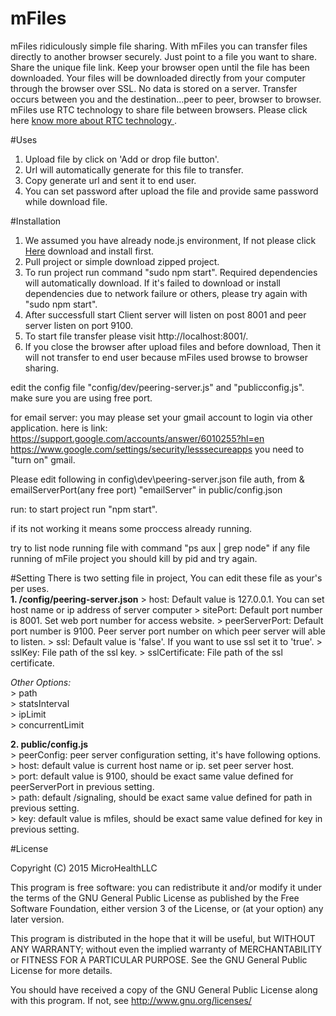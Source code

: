 # mFiles

mFiles ridiculously simple file sharing. With mFiles you can transfer files directly to another browser securely. Just point to a file you want to share.  Share the unique file link.  Keep your browser open until the file has been downloaded.  Your files will  be downloaded directly from your computer through the browser over SSL.  No data is stored on a server. Transfer occurs between you and the destination...peer to peer, browser to browser. mFiles use RTC technology to share file between browsers. Please click here <a href="http://www.webrtc.org/"> know more about RTC technology </a>.

#Uses
1. Upload file by click on 'Add or drop file button'.
2. Url will automatically generate for this file to transfer.
3. Copy generate url and sent it to end user.
4. You can set password after upload the file and provide same password while download file.

#Installation
1. We assumed you have already node.js environment, If not please click <a href="https://nodejs.org/download/">Here<a> download and install first.
2. Pull project or simple download zipped project.
3. To run project run command "sudo npm start". Required dependencies will automatically download. If it's failed to download or install dependencies due to network failure or others, please try again with "sudo npm start".
4. After successfull start Client server will listen on post 8001 and peer server listen on port 9100.
5. To start file transfer please visit http://localhost:8001/.
6. If you close the browser after upload files and before download, Then it will not transfer to end user because mFiles used browse to browser sharing.

edit the config file "config/dev/peering-server.js" and "publicconfig.js".
make sure you are using free port.

for email server:
you may please set your gmail account to login via other application. here is link:
https://support.google.com/accounts/answer/6010255?hl=en
https://www.google.com/settings/security/lesssecureapps
you need to "turn on" gmail.


Please edit following in config\dev\peering-server.json file auth, from & emailServerPort(any free port)
"emailServer" in public/config.json


run:
to start project run "npm start".

if its not working it means some proccess already running.

try to list node running file with command "ps aux | grep node"
if any file running of mFile project you should kill by pid and try again.


#Setting
There is two setting file in project, You can edit these file as your's per uses.<br>
<b>1. /config/peering-server.json</b>
    > host: Default value is 127.0.0.1. You can set host name or ip address of server computer
    > sitePort: Default port number is 8001. Set web port number for access website.
    > peerServerPort: Default port number is 9100. Peer server port number on which peer server will able to listen.
    > ssl: Default value is 'false'. If you want to use ssl set it to 'true'.
    > sslKey: File path of the ssl key.
    > sslCertificate: File path of the ssl certificate.

<i>Other Options: </i><br>
    > path<br>
    > statsInterval<br>
    > ipLimit<br>
    > concurrentLimit<br>

<b>2. public/config.js</b><br>
    > peerConfig: peer server configuration setting, it's have following options.<br>
        > host: default value is current host name or ip. set peer server host.<br>
        > port: default value is 9100, should be exact same value defined for peerServerPort in previous setting.<br>
        > path: default /signaling, should be exact same value defined for path in previous setting.<br>
        > key: default value is mfiles, should be exact same value defined for key in previous setting.<br>

#License

Copyright (C) 2015  MicroHealthLLC

This program is free software: you can redistribute it and/or modify
it under the terms of the GNU General Public License as published by
the Free Software Foundation, either version 3 of the License, or
(at your option) any later version.

This program is distributed in the hope that it will be useful,
but WITHOUT ANY WARRANTY; without even the implied warranty of
MERCHANTABILITY or FITNESS FOR A PARTICULAR PURPOSE.  See the
GNU General Public License for more details.

You should have received a copy of the GNU General Public License
along with this program.  If not, see <http://www.gnu.org/licenses/>
